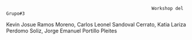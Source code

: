                                                            Workshop del Grupo#3

Kevin Josue Ramos Moreno, Carlos Leonel Sandoval Cerrato, Katia Lariza Perdomo Soliz, Jorge Emanuel Portillo Pleites
